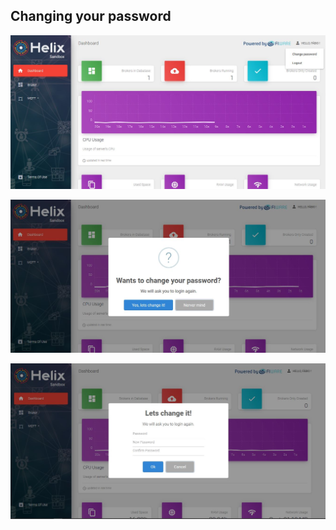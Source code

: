 ## Changing your password

![](../images/change_password_1.JPG)

![](../images/change_password_2.JPG)

![](../images/change_password_3.JPG)


